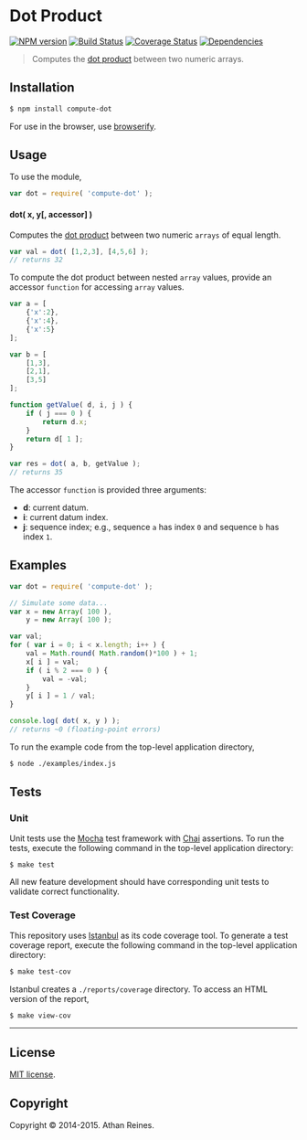 Dot Product
===
[![NPM version][npm-image]][npm-url] [![Build Status][travis-image]][travis-url] [![Coverage Status][coveralls-image]][coveralls-url] [![Dependencies][dependencies-image]][dependencies-url]

> Computes the [dot product](http://en.wikipedia.org/wiki/Dot_product) between two numeric arrays.


## Installation

``` bash
$ npm install compute-dot
```

For use in the browser, use [browserify](https://github.com/substack/node-browserify).


## Usage

To use the module,

``` javascript
var dot = require( 'compute-dot' );
```

#### dot( x, y[, accessor] )

Computes the [dot product](http://en.wikipedia.org/wiki/Dot_product) between two numeric `arrays` of equal length.

``` javascript
var val = dot( [1,2,3], [4,5,6] );
// returns 32
```

To compute the dot product between nested `array` values, provide an accessor `function` for accessing `array` values.

``` javascript
var a = [
	{'x':2},
	{'x':4},
	{'x':5}
];

var b = [
	[1,3],
	[2,1],
	[3,5]
];

function getValue( d, i, j ) {
	if ( j === 0 ) {
		return d.x;
	}
	return d[ 1 ];
}

var res = dot( a, b, getValue );
// returns 35
```

The accessor `function` is provided three arguments:

-	__d__: current datum.
-	__i__: current datum index.
-	__j__: sequence index; e.g., sequence `a` has index `0` and sequence `b` has index `1`.


## Examples

``` javascript
var dot = require( 'compute-dot' );

// Simulate some data...
var x = new Array( 100 ),
	y = new Array( 100 );

var val;
for ( var i = 0; i < x.length; i++ ) {
	val = Math.round( Math.random()*100 ) + 1;
	x[ i ] = val;
	if ( i % 2 === 0 ) {
		val = -val;
	}
	y[ i ] = 1 / val;
}

console.log( dot( x, y ) );
// returns ~0 (floating-point errors)
```

To run the example code from the top-level application directory,

``` bash
$ node ./examples/index.js
```


## Tests

### Unit

Unit tests use the [Mocha](http://mochajs.org) test framework with [Chai](http://chaijs.com) assertions. To run the tests, execute the following command in the top-level application directory:

``` bash
$ make test
```

All new feature development should have corresponding unit tests to validate correct functionality.


### Test Coverage

This repository uses [Istanbul](https://github.com/gotwarlost/istanbul) as its code coverage tool. To generate a test coverage report, execute the following command in the top-level application directory:

``` bash
$ make test-cov
```

Istanbul creates a `./reports/coverage` directory. To access an HTML version of the report,

``` bash
$ make view-cov
```


---
## License

[MIT license](http://opensource.org/licenses/MIT).


## Copyright

Copyright &copy; 2014-2015. Athan Reines.


[npm-image]: http://img.shields.io/npm/v/compute-dot.svg
[npm-url]: https://npmjs.org/package/compute-dot

[travis-image]: http://img.shields.io/travis/compute-io/dot/master.svg
[travis-url]: https://travis-ci.org/compute-io/dot

[coveralls-image]: https://img.shields.io/coveralls/compute-io/dot/master.svg
[coveralls-url]: https://coveralls.io/r/compute-io/dot?branch=master

[dependencies-image]: http://img.shields.io/david/compute-io/dot.svg
[dependencies-url]: https://david-dm.org/compute-io/dot

[dev-dependencies-image]: http://img.shields.io/david/dev/compute-io/dot.svg
[dev-dependencies-url]: https://david-dm.org/dev/compute-io/dot

[github-issues-image]: http://img.shields.io/github/issues/compute-io/dot.svg
[github-issues-url]: https://github.com/compute-io/dot/issues
